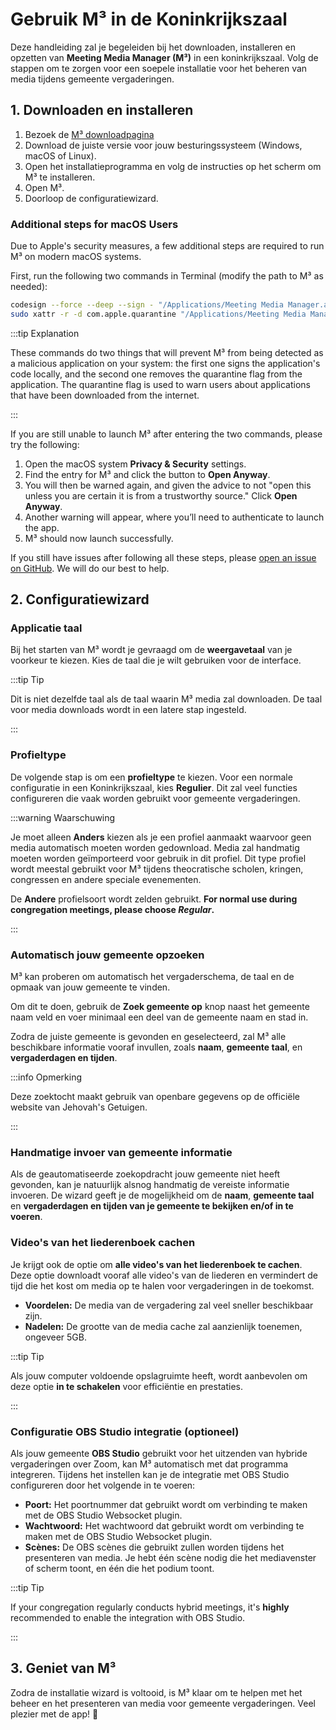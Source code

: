 # Gebruik M³ in de Koninkrijkszaal

Deze handleiding zal je begeleiden bij het downloaden, installeren en opzetten van **Meeting Media Manager (M³)** in een koninkrijkszaal. Volg de stappen om te zorgen voor een soepele installatie voor het beheren van media tijdens gemeente vergaderingen.

## 1. Downloaden en installeren

1. Bezoek de [M³ downloadpagina](https://github.com/sircharlo/meeting-media-manager/releases/latest)
2. Download de juiste versie voor jouw besturingssysteem (Windows, macOS of Linux).
3. Open het installatieprogramma en volg de instructies op het scherm om M³ te installeren.
4. Open M³.
5. Doorloop de configuratiewizard.

### Additional steps for macOS Users

Due to Apple's security measures, a few additional steps are required to run M³ on modern macOS systems.

First, run the following two commands in Terminal (modify the path to M³ as needed):

```bash
codesign --force --deep --sign - "/Applications/Meeting Media Manager.app"
sudo xattr -r -d com.apple.quarantine "/Applications/Meeting Media Manager.app"
```

:::tip Explanation

These commands do two things that will prevent M³ from being detected as a malicious application on your system: the first one signs the application's code locally, and the second one removes the quarantine flag from the application. The quarantine flag is used to warn users about applications that have been downloaded from the internet.

:::

If you are still unable to launch M³ after entering the two commands, please try the following:

1. Open the macOS system **Privacy & Security** settings.
2. Find the entry for M³ and click the button to **Open Anyway**.
3. You will then be warned again, and given the advice to not "open this unless you are certain it is from a trustworthy source." Click **Open Anyway**.
4. Another warning will appear, where you’ll need to authenticate to launch the app.
5. M³ should now launch successfully.

If you still have issues after following all these steps, please [open an issue on GitHub](https://github.com/sircharlo/meeting-media-manager/issues/new). We will do our best to help.

## 2. Configuratiewizard

### Applicatie taal

Bij het starten van M³ wordt je gevraagd om de **weergavetaal** van je voorkeur te kiezen. Kies de taal die je wilt gebruiken voor de interface.

:::tip Tip

Dit is niet dezelfde taal als de taal waarin M³ media zal downloaden. De taal voor media downloads wordt in een latere stap ingesteld.

:::

### Profieltype

De volgende stap is om een **profieltype** te kiezen. Voor een normale configuratie in een Koninkrijkszaal, kies **Regulier**. Dit zal veel functies configureren die vaak worden gebruikt voor gemeente vergaderingen.

:::warning Waarschuwing

Je moet alleen **Anders** kiezen als je een profiel aanmaakt waarvoor geen media automatisch moeten worden gedownload. Media zal handmatig moeten worden geïmporteerd voor gebruik in dit profiel. Dit type profiel wordt meestal gebruikt voor M³ tijdens theocratische scholen, kringen, congressen en andere speciale evenementen.

De **Andere** profielsoort wordt zelden gebruikt. **For normal use during congregation meetings, please choose _Regular_.**

:::

### Automatisch jouw gemeente opzoeken

M³ kan proberen om automatisch het vergaderschema, de taal en de opmaak van jouw gemeente te vinden.

Om dit te doen, gebruik de **Zoek gemeente op** knop naast het gemeente naam veld en voer minimaal een deel van de gemeente naam en stad in.

Zodra de juiste gemeente is gevonden en geselecteerd, zal M³ alle beschikbare informatie vooraf invullen, zoals **naam**, **gemeente taal**, en **vergaderdagen en tijden**.

:::info Opmerking

Deze zoektocht maakt gebruik van openbare gegevens op de officiële website van Jehovah's Getuigen.

:::

### Handmatige invoer van gemeente informatie

Als de geautomatiseerde zoekopdracht jouw gemeente niet heeft gevonden, kan je natuurlijk alsnog handmatig de vereiste informatie invoeren. De wizard geeft je de mogelijkheid om de **naam**, **gemeente taal** en **vergaderdagen en tijden van je gemeente te bekijken en/of in te voeren**.

### Video's van het liederenboek cachen

Je krijgt ook de optie om **alle video's van het liederenboek te cachen**. Deze optie downloadt vooraf alle video's van de liederen en vermindert de tijd die het kost om media op te halen voor vergaderingen in de toekomst.

- **Voordelen:** De media van de vergadering zal veel sneller beschikbaar zijn.
- **Nadelen:** De grootte van de media cache zal aanzienlijk toenemen, ongeveer 5GB.

:::tip Tip

Als jouw computer voldoende opslagruimte heeft, wordt aanbevolen om deze optie **in te schakelen** voor efficiëntie en prestaties.

:::

### Configuratie OBS Studio integratie (optioneel)

Als jouw gemeente **OBS Studio** gebruikt voor het uitzenden van hybride vergaderingen over Zoom, kan M³ automatisch met dat programma integreren. Tijdens het instellen kan je de integratie met OBS Studio configureren door het volgende in te voeren:

- **Poort:** Het poortnummer dat gebruikt wordt om verbinding te maken met de OBS Studio Websocket plugin.
- **Wachtwoord:** Het wachtwoord dat gebruikt wordt om verbinding te maken met de OBS Studio Websocket plugin.
- **Scènes:** De OBS scènes die gebruikt zullen worden tijdens het presenteren van media. Je hebt één scène nodig die het mediavenster of scherm toont, en één die het podium toont.

:::tip Tip

If your congregation regularly conducts hybrid meetings, it's **highly** recommended to enable the integration with OBS Studio.

:::

## 3. Geniet van M³

Zodra de installatie wizard is voltooid, is M³ klaar om te helpen met het beheer en het presenteren van media voor gemeente vergaderingen. Veel plezier met de app! :tada:
